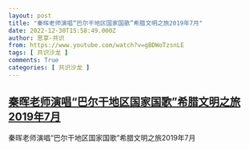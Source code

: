 ```yaml
---
layout: post
title: "秦晖老师演唱“巴尔干地区国家国歌”希腊文明之旅2019年7月"
date: 2022-12-30T15:58:49.000Z
author: 思享-共识
from: https://www.youtube.com/watch?v=gBDWoTzsnLE
tags: [ 共识沙龙 ]
comments: True
categories: [ 共识沙龙 ]
---
```

<!--1672415929000-->
[秦晖老师演唱“巴尔干地区国家国歌”希腊文明之旅2019年7月](https://www.youtube.com/watch?v=gBDWoTzsnLE)
------

<div>
秦晖老师演唱“巴尔干地区国家国歌”希腊文明之旅2019年7月
</div>
